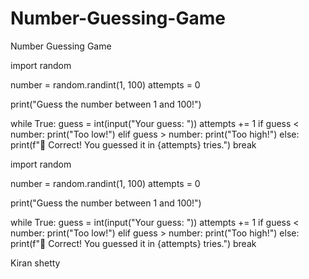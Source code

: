 # Number-Guessing-Game
Number Guessing Game

import random

number = random.randint(1, 100)
attempts = 0

print("Guess the number between 1 and 100!")

while True:
    guess = int(input("Your guess: "))
    attempts += 1
    if guess < number:
        print("Too low!")
    elif guess > number:
        print("Too high!")
    else:
        print(f"🎉 Correct! You guessed it in {attempts} tries.")
        break



        
import random

number = random.randint(1, 100)
attempts = 0

print("Guess the number between 1 and 100!")

while True:
    guess = int(input("Your guess: "))
    attempts += 1
    if guess < number:
        print("Too low!")
    elif guess > number:
        print("Too high!")
    else:
        print(f"🎉 Correct! You guessed it in {attempts} tries.")
        break













Kiran shetty 
